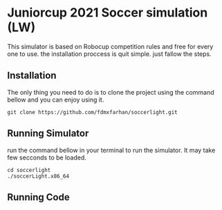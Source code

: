 # Juniorcup 2021 Soccer simulation (LW)
This simulator is based on Robocup competition rules and free for every one to use. the installation proccess is quit simple. just fallow the steps.

## Installation
The only thing you need to do is to clone the project using the command bellow and you can enjoy using it.
```
git clone https://github.com/fdmxfarhan/soccerlight.git
```
## Running Simulator
run the command bellow in your terminal to run the simulator. It may take few secconds to be loaded.
```
cd soccerlight
./soccerLight.x86_64
```
## Running Code


